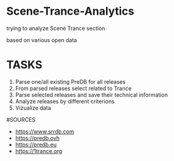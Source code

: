 # Scene-Trance-Analytics
trying to analyze Scene Trance section

based on various open data

# TASKS
1. Parse one/all existing PreDB for all releases
2. From parsed releases select related to Trance
3. Parse selected releases and save their technical information
4. Analyze releases by different criterions
5. Vizualize data

#SOURCES
* https://www.srrdb.com
* https://predb.ovh
* https://predb.eu
* https://1trance.org



